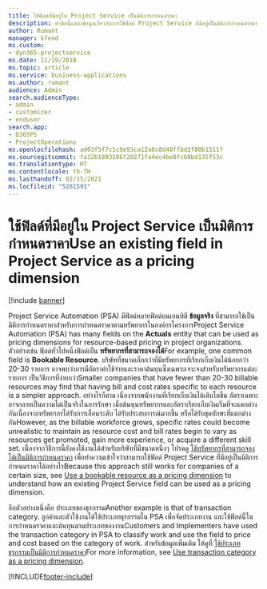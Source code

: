 ```yaml
---
title: ใช้ฟิลด์ที่มีอยู่ใน Project Service เป็นมิติการกำหนดราคา
description: หัวข้อนี้แสดงข้อมูลเกี่ยวกับการใช้ฟิลด์ Project Service ที่มีอยู่เป็นมิติการกำหนดราคา
author: Rumant
manager: kfend
ms.custom:
- dyn365-projectservice
ms.date: 11/19/2018
ms.topic: article
ms.service: business-applications
ms.author: rumant
audience: Admin
search.audienceType:
- admin
- customizer
- enduser
search.app:
- D365PS
- ProjectOperations
ms.openlocfilehash: ad03f5f7c1c9e93ca12a8c8d48ffbd2f80b1511f
ms.sourcegitcommit: fa32b1893286f20271fa4ec4be8fc68bd135f53c
ms.translationtype: HT
ms.contentlocale: th-TH
ms.lasthandoff: 02/15/2021
ms.locfileid: "5281591"
---
```

# <a name="use-an-existing-field-in-project-service-as-a-pricing-dimension"></a><span data-ttu-id="d766a-103">ใช้ฟิลด์ที่มีอยู่ใน Project Service เป็นมิติการกำหนดราคา</span><span class="sxs-lookup"><span data-stu-id="d766a-103">Use an existing field in Project Service as a pricing dimension</span></span>

[!include [banner](../includes/psa-now-project-operations.md)]

<span data-ttu-id="d766a-104">Project Service Automation (PSA) มีฟิลด์หลายฟิลด์บนเอนทิตี **ข้อมูลจริง** ที่สามารถใช้เป็นมิติการกำหนดราคาสำหรับการกำหนดราคาตามทรัพยากรในองค์กรโครงการ</span><span class="sxs-lookup"><span data-stu-id="d766a-104">Project Service Automation (PSA) has many fields on the **Actuals** entity that can be used as pricing dimensions for resource-based pricing in project organizations.</span></span> <span data-ttu-id="d766a-105">ตัวอย่างเช่น ฟิลด์ทั่วไปหนึ่งฟิลด์เป็น **ทรัพยากรที่สามารถจองได้**</span><span class="sxs-lookup"><span data-stu-id="d766a-105">For example, one common field is **Bookable Resource**.</span></span> <span data-ttu-id="d766a-106">บริษัทที่ขนาดเล็กกว่าที่มีทรัพยากรที่เรียกเก็บเงินได้น้อยกว่า 20-30 รายการ อาจพบว่าการมีอัตราค่าใช้จ่ายและราคาต้นทุนซึ่งเฉพาะเจาะจงสำหรับทรัพยากรแต่ละรายการ เป็นวิธีการที่ง่ายกว่า</span><span class="sxs-lookup"><span data-stu-id="d766a-106">Smaller companies that have fewer than 20-30 billable resources may find that having bill and cost rates specific to each resource is a simpler approach.</span></span> <span data-ttu-id="d766a-107">อย่างไรก็ตาม เนื่องจากพนักงานที่เรียกเก็บเงินได้เติบโตขึ้น อัตราเฉพาะอาจกลายเป็นความไม่เป็นจริงในการรักษา เมื่อต้นทุนทรัพยากรและอัตราเรียกเก็บเงินเริ่มที่จะแตกต่างกันเนื่องจากทรัพยากรได้รับการเลื่อนระดับ ได้รับประสบการณ์มากขึ้น หรือได้รับชุดทักษะที่แตกต่างกัน</span><span class="sxs-lookup"><span data-stu-id="d766a-107">However, as the billable workforce grows, specific rates could become unrealistic to maintain as resource cost and bill rates begin to vary as resources get promoted, gain more experience, or acquire a different skill set.</span></span> <span data-ttu-id="d766a-108">เนื่องจากวิธีการนี้ยังคงใช้งานได้สำหรับบริษัทที่มีขนาดหนึ่งๆ โปรดดู [ใช้ทรัพยากรที่สามารถจองได้เป็นมิติการกำหนดราคา](bookable-resource-pricing-dimension.md) เพื่อทำความเข้าใจว่าสามารถใช้ฟิลด์ Project Service ที่มีอยู่เป็นมิติการกำหนดราคาได้อย่างไร</span><span class="sxs-lookup"><span data-stu-id="d766a-108">Because this approach still works for companies of a certain size, see [Use a bookable resource as a pricing dimension](bookable-resource-pricing-dimension.md) to understand how an existing Project Service field can be used as a pricing dimension.</span></span>

<span data-ttu-id="d766a-109">อีกตัวอย่างหนึ่งคือ ประเภทของธุรกรรม</span><span class="sxs-lookup"><span data-stu-id="d766a-109">Another example is that of transaction category.</span></span> <span data-ttu-id="d766a-110">ลูกค้าและตัวใช้งานได้ใช้ประเภทธุรกรรมใน PSA เพื่อจัดประเภทงาน และใช้ฟิลด์นี้ในการกำหนดราคาและต้นทุนตามประเภทของงาน</span><span class="sxs-lookup"><span data-stu-id="d766a-110">Customers and Implementers have used the transaction category in PSA to classify work and use the field to price and cost based on the category of work.</span></span> <span data-ttu-id="d766a-111">สำหรับข้อมูลเพิ่มเติม ให้ดูที่ [ใช้ประเภทธุรกรรมเป็นมิติการกำหนดราคา](transaction-category-pricing-dimension.md)</span><span class="sxs-lookup"><span data-stu-id="d766a-111">For more information, see [Use transaction category as a pricing dimension](transaction-category-pricing-dimension.md).</span></span>


[!INCLUDE[footer-include](../includes/footer-banner.md)]